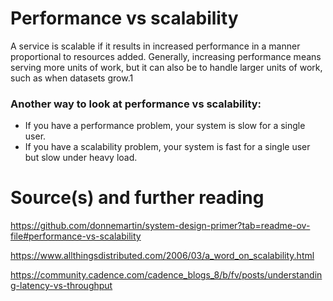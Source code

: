 # Performance vs scalability
A service is scalable if it results in increased performance in a manner proportional to resources added. Generally, increasing performance means serving more units of work, but it can also be to handle larger units of work, such as when datasets grow.1

### Another way to look at performance vs scalability:

- If you have a performance problem, your system is slow for a single user.
- If you have a scalability problem, your system is fast for a single user but slow under heavy load.

# Source(s) and further reading

https://github.com/donnemartin/system-design-primer?tab=readme-ov-file#performance-vs-scalability

https://www.allthingsdistributed.com/2006/03/a_word_on_scalability.html

https://community.cadence.com/cadence_blogs_8/b/fv/posts/understanding-latency-vs-throughput